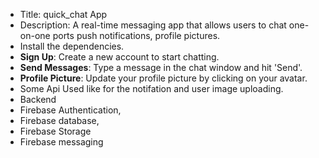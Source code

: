 - Title: quick_chat App
- Description: A real-time messaging app that allows users to chat one-on-one ports 
  push notifications, profile pictures.
- Install the dependencies.
- **Sign Up**: Create a new account to start chatting.
- **Send Messages**: Type a message in the chat window and hit 'Send'.
- **Profile Picture**: Update your profile picture by clicking on your avatar.
- Some Api Used like for the notifation and user image uploading.
- Backend 
- Firebase Authentication,
- Firebase database,
- Firebase Storage
- Firebase messaging
